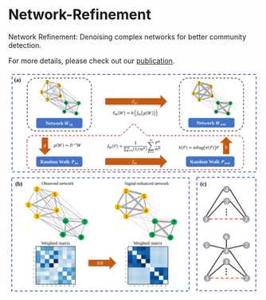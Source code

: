 # Network-Refinement
Network Refinement: Denoising complex networks for better community detection.

For more details, please check out our [publication](https://doi.org/10.1016/j.physa.2023.128681).

![Model architecture](docs/pipeline.svg)
